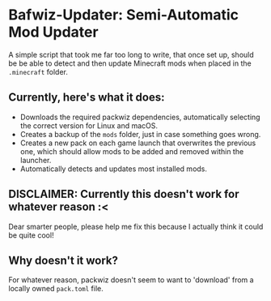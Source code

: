 # Bafwiz-Updater: Semi-Automatic Mod Updater
A simple script that took me far too long to write, that once set up, should be be able to detect and then update Minecraft mods when placed in the `.minecraft` folder.
## Currently, here's what it does:
* Downloads the required packwiz dependencies, automatically selecting the correct version for Linux and macOS.
* Creates a backup of the `mods` folder, just in case something goes wrong.
* Creates a new pack on each game launch that overwrites the previous one, which should allow mods to be added and removed within the launcher.
* Automatically detects and updates most installed mods.
## DISCLAIMER: Currently this doesn't work for whatever reason :<
Dear smarter people, please help me fix this because I actually think it could be quite cool!
## Why doesn't it work?
For whatever reason, packwiz doesn't seem to want to 'download' from a locally owned `pack.toml` file.
